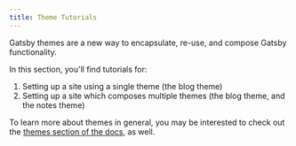 ```yaml
---
title: Theme Tutorials
---
```


Gatsby themes are a new way to encapsulate, re-use, and compose Gatsby functionality.

In this section, you'll find tutorials for:

1.  Setting up a site using a single theme (the blog theme)
2.  Setting up a site which composes multiple themes (the blog theme, and the notes theme)

To learn more about themes in general, you may be interested to check out the [themes section of the docs](/docs/themes), as well.

<GuideList slug={props.slug} />
